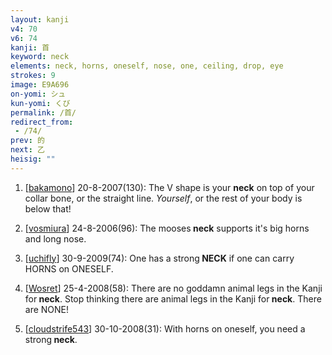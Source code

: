 ```yaml
---
layout: kanji
v4: 70
v6: 74
kanji: 首
keyword: neck
elements: neck, horns, oneself, nose, one, ceiling, drop, eye
strokes: 9
image: E9A696
on-yomi: シュ
kun-yomi: くび
permalink: /首/
redirect_from:
 - /74/
prev: 的
next: 乙
heisig: ""
---
```


1) [<a href="http://kanji.koohii.com/profile/bakamono">bakamono</a>] 20-8-2007(130): The V shape is your <strong>neck</strong> on top of your collar bone, or the straight line. <em>Yourself</em>, or the rest of your body is below that!

2) [<a href="http://kanji.koohii.com/profile/vosmiura">vosmiura</a>] 24-8-2006(96): The mooses<strong> neck</strong> supports it&#039;s big horns and long nose.

3) [<a href="http://kanji.koohii.com/profile/uchifly">uchifly</a>] 30-9-2009(74): One has a strong<strong> NECK</strong> if one can carry HORNS on ONESELF.

4) [<a href="http://kanji.koohii.com/profile/Wosret">Wosret</a>] 25-4-2008(58): There are no goddamn animal legs in the Kanji for<strong> neck</strong>. Stop thinking there are animal legs in the Kanji for<strong> neck</strong>. There are NONE!

5) [<a href="http://kanji.koohii.com/profile/cloudstrife543">cloudstrife543</a>] 30-10-2008(31): With horns on oneself, you need a strong<strong> neck</strong>.

